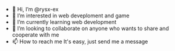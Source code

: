 - 👋 Hi, I’m @rysx-ex
- 👀 I’m interested in web deveploment and game
- 🌱 I’m currently learning web development
- 💞️ I’m looking to collaborate on anyone who wants to share and cooperate with me
- 📫 How to reach me It's easy, just send me a message

<!---
rysx-ex/rysx-ex is a ✨ special ✨ repository because its `README.md` (this file) appears on your GitHub profile.
You can click the Preview link to take a look at your changes.
--->
